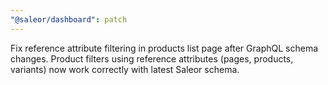 ```yaml
---
"@saleor/dashboard": patch
---
```


Fix reference attribute filtering in products list page after GraphQL schema changes. Product filters using reference attributes (pages, products, variants) now work correctly with latest Saleor schema.
